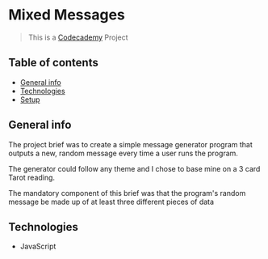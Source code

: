 # Mixed Messages
>This is a [Codecademy](https://www.codecademy.com/) Project

## Table of contents
* [General info](#general-info)
* [Technologies](#technologies)
* [Setup](#setup)

## General info
The project brief was to create a simple message generator program that outputs a new, random message every time a user runs the program.

The generator could follow any theme and I chose to base mine on a 3 card Tarot reading.

The mandatory component of this brief was that the program's random message be made up of at least three different pieces of data

## Technologies
- JavaScript